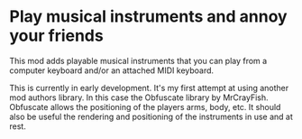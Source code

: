 # Play musical instruments and annoy your friends

This mod adds playable musical instruments that you can play from a computer keyboard and/or an attached MIDI keyboard.

This is currently in early development. It's my first attempt at using another mod authors library. In this case the
Obfuscate library by MrCrayFish. Obfuscate allows the positioning of the players arms, body, etc. It should also
be useful the rendering and positioning of the instruments in use and at rest.
